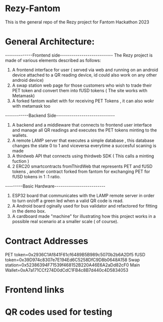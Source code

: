 # Rezy-Fantom
This is the general repo of the Rezy project for Fantom Hackathon 2023

# General Architecture:
--------------Frontend side---------------------------
The Rezy project is made of various elements described as follows:
1) A frontend interface for user ( served via web and running on an android device attached to a QR reading device, id could also work on any other android device)
2) A swap station web page for those customers who wish to trade their PET token and convert them into fUSD tokens ( The site works with Metamask)
3) A forked fantom wallet with for receiving PET Tokens , it can also wokr with metamask too

------------Backend Side------------------------------
1) A backend and a middleware that connects to frontend user interface and manage all QR readings and executes the PET tokens minting to the wallets.
2) A remote LAMP server that executes a simple database , this database changes the state 0 to 1 and viceversa everytime a succesful scaning is made
3) A thirdweb API that connects using thirdweb SDK ( This calls a minting fuction )
4) 2 ERC20 smartcontracts fromThirdWeb that represents PET and fUSD tokens , another contract forked from fantom for exchanging PET for fUSD tokens in 1 :1 ratio.

---------Basic Hardware--------------------------
1) ESP32 board that communicates with the LAMP remote server in order to turn on/off a green led when a valid QR code is read.
2) A Android board oginally used for bus validator and refactored for fitting in the demo box.
3) A cardboard made "machine" for illustrating how this project works in a possible real scenario at a smaller scale ( of course).

# Contract Addresses
PET token=0x2936C1Af841F61cf6489B5B989c5070b2b6A2Df5
fUSD token=0x39D974c8307e7E194Ed6C5258DfC9D8b0648A158
Swap station=0x52386394F71539f468152B220A46E6A2aDd82cF0
Main Wallet=0xA7a171CCf274D0dCdC1FB4c8B7d440c4D5834053

# Frontend links


# QR codes used for testing



